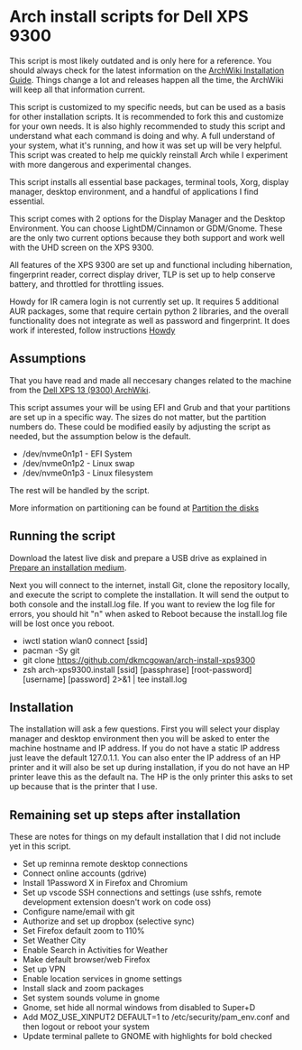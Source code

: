 # Arch install scripts for Dell XPS 9300

This script is most likely outdated and is only here for a reference. You should always check for the latest information on the [ArchWiki Installation Guide](https://wiki.archlinux.org/index.php/installation_guide). Things change a lot and releases happen all the time, the ArchWiki will keep all that information current.

This script is customized to my specific needs, but can be used as a basis for other installation scripts.  It is recommended to fork this and customize for your own needs. It is also highly recommended to study this script and understand what each command is doing and why.  A full understand of your system, what it's running, and how it was set up will be very helpful. This script was created to help me quickly reinstall Arch while I experiment with more dangerous and experimental changes.

This script installs all essential base packages, terminal tools, Xorg, display manager, desktop environment, and a handful of applications I find essential.

This script comes with 2 options for the Display Manager and the Desktop Environment.  You can choose LightDM/Cinnamon or GDM/Gnome. These are the only two current options because they both support and work well with the UHD screen on the XPS 9300.

All features of the XPS 9300 are set up and functional including hibernation, fingerprint reader, correct display driver, TLP is set up to help conserve battery, and throttled for throttling issues.

Howdy for IR camera login is not currently set up. It requires 5 additional AUR packages, some that require certain python 2 libraries, and the overall functionality does not integrate as well as password and fingerprint. It does work if interested, follow instructions [Howdy](https://wiki.archlinux.org/index.php/Howdy)

## Assumptions

That you have read and made all neccesary changes related to the machine from the [Dell XPS 13 (9300) ArchWiki](https://wiki.archlinux.org/index.php/Dell_XPS_13_(9300)).

This script assumes your will be using EFI and Grub and that your partitions are set up in a specific way.  The sizes do not matter, but the partition numbers do.  These could be modified easily by adjusting the script as needed, but the assumption below is the default.

* /dev/nvme0n1p1 - EFI System
* /dev/nvme0n1p2 - Linux swap
* /dev/nvme0n1p3 - Linux filesystem

The rest will be handled by the script.

More information on partitioning can be found at [Partition the disks](https://wiki.archlinux.org/index.php/installation_guide#Partition_the_disks)

## Running the script

Download the latest live disk and prepare a USB drive as explained in [Prepare an installation medium](https://wiki.archlinux.org/index.php/installation_guide#Prepare_an_installation_medium).

Next you will connect to the internet, install Git, clone the repository locally, and execute the script to complete the installation. It will send the output to both console and the install.log file. If you want to review the log file for errors, you should hit "n" when asked to Reboot because the install.log file will be lost once you reboot.

* iwctl station wlan0 connect [ssid]
* pacman -Sy git
* git clone https://github.com/dkmcgowan/arch-install-xps9300
* zsh arch-xps9300.install [ssid] [passphrase] [root-password] [username] [password] 2>&1 | tee install.log

## Installation

The installation will ask a few questions. First you will select your display manager and desktop environment then you will be asked to enter the machine hostname and IP address. If you do not have a static IP address just leave the default 127.0.1.1. You can also enter the IP address of an HP printer and it will also be set up during installation, if you do not have an HP printer leave this as the default na.  The HP is the only printer this asks to set up because that is the printer that I use.

## Remaining set up steps after installation

These are notes for things on my default installation that I did not include yet in this script.

* Set up reminna remote desktop connections
* Connect online accounts (gdrive)
* Install 1Password X in Firefox and Chromium
* Set up vscode SSH connections and settings (use sshfs, remote development extension doesn't work on code oss)
* Configure name/email with git
* Authorize and set up dropbox (selective sync)
* Set Firefox default zoom to 110%
* Set Weather City
* Enable Search in Activities for Weather
* Make default browser/web Firefox
* Set up VPN
* Enable location services in gnome settings
* Install slack and zoom packages
* Set system sounds volume in gnome
* Gnome, set hide all normal windows from disabled to Super+D
* Add MOZ_USE_XINPUT2 DEFAULT=1 to /etc/security/pam_env.conf and then logout or reboot your system
* Update terminal pallete to GNOME with highlights for bold checked
